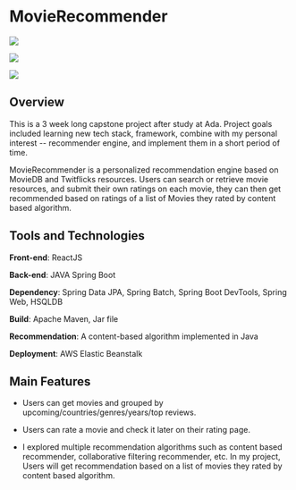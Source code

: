 # MovieRecommender

![](2022-02-15-22-35-25.png)

![](2022-02-15-22-38-25.png)

![](2022-02-15-22-40-04.png)

## Overview
This is a 3 week long capstone project after study at Ada. Project goals included learning new tech stack, framework, combine with my personal interest -- recommender engine, and implement them in a short period of time.

MovieRecommender is a personalized recommendation engine based on MovieDB and Twitflicks resources. Users can search or retrieve movie resources, and submit their own ratings on each movie, they can then get recommended based on ratings of a list of Movies they rated by content based algorithm.

## Tools and Technologies
**Front-end**: ReactJS

**Back-end**: JAVA Spring Boot

**Dependency**: Spring Data JPA, Spring Batch, Spring Boot DevTools, Spring Web, HSQLDB

**Build**: Apache Maven, Jar file

**Recommendation**: A content-based algorithm implemented in Java

**Deployment**: AWS Elastic Beanstalk

## Main Features
- Users can get movies and grouped by upcoming/countries/genres/years/top reviews.

- Users can rate a movie and check it later on their rating page.

- I explored multiple recommendation algorithms such as content based recommender, collaborative filtering recommender, etc. In my project, Users will get recommendation based on a list of movies they rated by content based algorithm.

